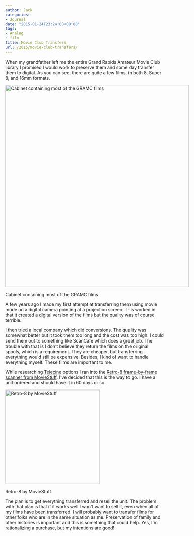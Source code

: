 ```yaml
---
author: Jack
categories:
- Journal
date: "2015-01-24T23:24:08+00:00"
tags:
- Analog
- film
title: Movie Club Transfers
url: /2015/movie-club-transfers/
---
```


When my grandfather left me the entire Grand Rapids Amateur Movie Club library I promised I would work to preserve them and some day transfer them to digital. As you can see, there are quite a few films, in both 8, Super 8, and 16mm formats.

<div id="attachment_4226" style="width: 593px" class="wp-caption alignnone">
  <a href="/img/2015/02/movie-club-cabinet.jpg"><img class="size-full wp-image-4226" src="/img/2015/02/movie-club-cabinet.jpg" alt="Cabinet containing most of the GRAMC films" width="583" height="640" srcset="/img/2015/02/movie-club-cabinet.jpg 583w, /img/2015/02/movie-club-cabinet-273x300.jpg 273w" sizes="(max-width: 583px) 100vw, 583px" /></a>
  
  <p class="wp-caption-text">
    Cabinet containing most of the GRAMC films
  </p>
</div>

A few years ago I made my first attempt at transferring them using movie mode on a digital camera pointing at a projection screen. This worked in that it created a digital version of the films but the quality was of course terrible.

I then tried a local company which did conversions. The quality was somewhat better but it took them too long and the cost was too high. I could send them out to something like ScanCafe which does a great job. The trouble with that is I don't believe they return the films on the original spools, which is a requirement. They are cheaper, but transferring everything would still be expensive. Besides, I kind of want to handle everything myself. These films are important to me.

While researching [Telecine][1] options I ran into the [Retro-8 frame-by-frame scanner from MovieStuff][2]. I've decided that this is the way to go. I have a unit ordered and should have it in 60 days or so.

<div id="attachment_4227" style="width: 310px" class="wp-caption alignnone">
  <a href="/img/2015/02/moviestuffretro-8.png"><img class="size-full wp-image-4227" src="/img/2015/02/moviestuffretro-8.png" alt="Retro-8 by MovieStuff" width="300" height="299" srcset="/img/2015/02/moviestuffretro-8.png 300w, /img/2015/02/moviestuffretro-8-150x150.png 150w" sizes="(max-width: 300px) 100vw, 300px" /></a>
  
  <p class="wp-caption-text">
    Retro-8 by MovieStuff
  </p>
</div>

The plan is to get everything transferred and resell the unit. The problem with that plan is that if it works well I won't want to sell it, even when all of my films have been transferred. I will probably want to transfer films for other folks who are in the same situation as me. Preservation of family and other histories is important and this is something that could help. Yes, I'm rationalizing a purchase, but my intentions are good!

 [1]: http://en.wikipedia.org/wiki/Telecine
 [2]: http://www.moviestuff.tv/moviestuff_home.html